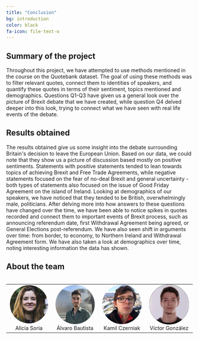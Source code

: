 ```yaml
---
title: "Conclusion"
bg: introduction
color: black
fa-icon: file-text-o
---
```

## Summary of the project
Throughout this project, we have attempted to use methods mentioned in the course on the Quotebank dataset. The goal of using these methods was to filter relevant quotes, connect them to identities of speakers, and quantify these quotes in terms of their sentiment, topics mentioned and demographics. Questions Q1-Q3 have given us a general look over the picture of Brexit debate that we have created, while question Q4 delved deeper into this look, trying to connect what we have seen with real life events of the debate.  

## Results obtained
The results obtained give us some insight into the debate surrounding Britain's decision to leave the European Union. Based on our data, we could note that they show us a picture of discussion based mostly on positive sentiments. Statements with positive statements tended to lean towards topics of achieving Brexit and Free Trade Agreements, while negative statements focused on the fear of no-deal Brexit and general uncertainty - both types of statements also focused on the issue of Good Friday Agreement on the island of Ireland. Looking at demographics of our speakers, we have noticed that they tended to be British, overwhelmingly male, politicians. After delving more into how answers to these questions have changed over the time, we have been able to notice spikes in quotes recorded and connect them to important events of Brexit process, such as announcing referendum date, first Withdrawal Agreement being agreed, or General Elections post-referendum. We have also seen shift in arguments over time: from border, to economy, to Northern Ireland and Withdrawal Agreement form. We have also taken a look at demographics over time, noting interesting information the data has shown.  

## About the team
<table style="margin: auto;">
  <br>
  <tbody>
    <tr>
      <td style="text-align:center; padding: 0 10px;"><img style="display:block;margin-left:auto;margin-right:auto; border-radius: 50%;" src="/assets/img/team-alicia.jpg" width="120"></td>
      <td style="text-align:center; padding: 0 10px;"><img style="display:block;margin-left:auto;margin-right:auto; border-radius: 50%;" src="/assets/img/team-alvaro.jpg" width="120"></td>
      <td style="text-align:center; padding: 0 10px;"><img style="display:block;margin-left:auto;margin-right:auto; border-radius: 50%;" src="/assets/img/team-kamil.jpg" width="120"></td>
      <td style="text-align:center; padding: 0 10px;"><img style="display:block;margin-left:auto;margin-right:auto; border-radius: 50%;" src="/assets/img/team-victor.jpg" width="120"></td>
    </tr>
    <tr>
      <td style="text-align:center">Alicia Soria</td>
      <td style="text-align:center">Álvaro Bautista</td>
      <td style="text-align:center">Kamil Czerniak</td>
      <td style="text-align:center">Víctor González</td>
    </tr>
  </tbody>
</table>  

